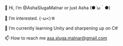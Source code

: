 👋 Hi, I’m @AshaSlugaMalnar or just Asha (●´ω｀●)

👀 I’m interested. (･ω<)☆

🌱 I’m currently learning Unity and sharpening up on C#

📫 How to reach me asa.sluga.malnar@gmail.com

<!---
AshaSlugaMalnar/AshaSlugaMalnar is a ✨ special ✨ repository because its `README.md` (this file) appears on your GitHub profile.
You can click the Preview link to take a look at your changes.
--->
